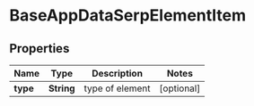 

# BaseAppDataSerpElementItem


## Properties

| Name | Type | Description | Notes |
|------------ | ------------- | ------------- | -------------|
|**type** | **String** | type of element |  [optional] |



